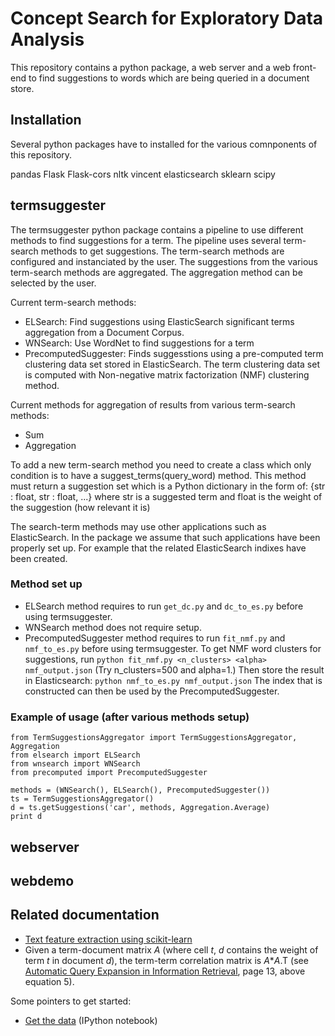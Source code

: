 # Concept Search for Exploratory Data Analysis

This repository contains a python package, a web server and a web front-end to find suggestions to words which are being queried in a document store.

## Installation

Several python packages have to installed for the various comnponents of this repository. 

pandas Flask Flask-cors nltk vincent elasticsearch sklearn scipy

## termsuggester

The termsuggester python package contains a pipeline to use different methods to find suggestions for a term. 
The pipeline uses several term-search methods to get suggestions. The term-search methods are configured and instanciated by the user.
The suggestions from the various term-search methods are aggregated. The aggregation method can be selected by the user.

Current term-search methods:
 - ELSearch: Find suggestions using ElasticSearch significant terms aggregation from a Document Corpus.
 - WNSearch: Use WordNet to find suggestions for a term
 - PrecomputedSuggester: Finds suggesstions using a pre-computed term clustering data set stored in ElasticSearch. The term clustering data set is computed with Non-negative matrix factorization (NMF) clustering method.
 
Current methods for aggregation of results from various term-search methods:
 - Sum
 - Aggregation
  
To add a new term-search method you need to create a class which only condition is to have a suggest_terms(query_word) method.
This method must return a suggestion set which is a Python dictionary in the form of:
{str : float, str : float, ...} 
where str is a suggested term and float is the weight of the suggestion (how relevant it is)

The search-term methods may use other applications such as ElasticSearch. In the package we assume that such applications have been properly set up.
For example that the related ElasticSearch indixes have been created. 

### Method set up

- ELSearch method requires to run `get_dc.py` and `dc_to_es.py` before using termsuggester.
- WNSearch method does not require setup.
- PrecomputedSuggester method requires to run `fit_nmf.py` and `nmf_to_es.py` before using termsuggester.
To get NMF word clusters for suggestions, run
    `python fit_nmf.py <n_clusters> <alpha> nmf_output.json`
(Try n_clusters=500 and alpha=1.)
Then store the result in Elasticsearch:
    `python nmf_to_es.py nmf_output.json`
The index that is constructed can then be used by the PrecomputedSuggester.

### Example of usage (after various methods setup)

```
from TermSuggestionsAggregator import TermSuggestionsAggregator, Aggregation
from elsearch import ELSearch
from wnsearch import WNSearch
from precomputed import PrecomputedSuggester

methods = (WNSearch(), ELSearch(), PrecomputedSuggester())
ts = TermSuggestionsAggregator()
d = ts.getSuggestions('car', methods, Aggregation.Average)
print d
```

## webserver

## webdemo


## Related documentation

* [Text feature extraction using scikit-learn](http://scikit-learn.org/stable/modules/feature_extraction.html#text-feature-extraction)
* Given a term-document matrix _A_ (where cell _t_, _d_ contains the weight of term _t_ in document _d_),
the term-term correlation matrix is _A_*_A_.T (see
[Automatic Query Expansion in Information Retrieval](http://www-labs.iro.umontreal.ca/~nie/IFT6255/carpineto-Survey-QE.pdf),
page 13, above equation 5).


Some pointers to get started:

* [Get the data](https://github.com/nlesc-sherlock/concept-search/blob/develop/GettingTheData.ipynb)
(IPython notebook)
